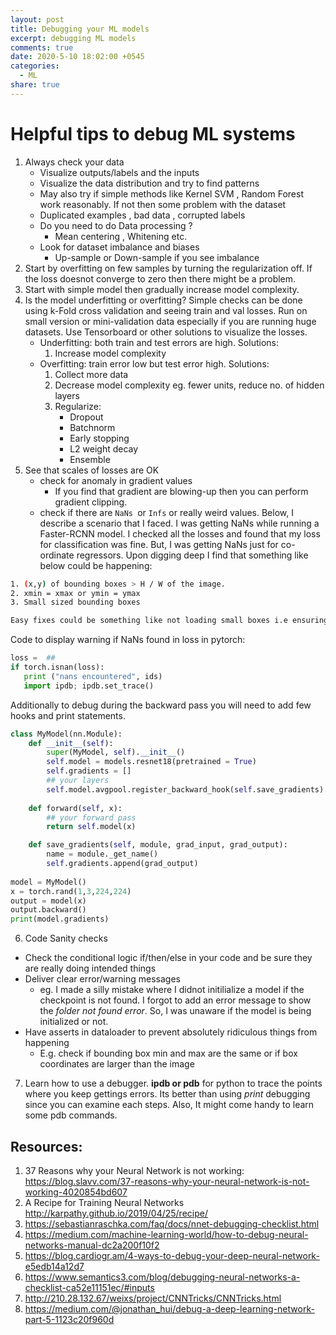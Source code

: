 ```yaml
---
layout: post
title: Debugging your ML models
excerpt: debugging ML models
comments: true
date: 2020-5-10 18:02:00 +0545
categories:
  - ML
share: true
---
```

# Helpful tips to debug ML systems

1. Always check your data
   - Visualize outputs/labels  and the  inputs
   - Visualize the data distribution and try to find patterns
   - May also try if simple methods like  Kernel SVM , Random Forest work reasonably. If not then some problem with the dataset
   - Duplicated examples , bad data , corrupted labels
   - Do you need to do Data processing ?
     - Mean centering , Whitening etc.
   - Look for dataset imbalance and biases
     - Up-sample or Down-sample if you see imbalance
2. Start by overfitting on few samples by turning the regularization off. If the loss doesnot converge to zero then there  might be a problem.
3. Start with simple model then gradually increase model complexity.
4. Is the model underfitting or overfitting?  Simple checks can be done using k-Fold cross validation and seeing train and val losses. Run on small version or mini-validation data especially if you are running huge datasets. Use Tensorboard or other solutions to visualize the  losses.
   - Underfitting: both train and test errors are high. Solutions:
     1. Increase model complexity
   - Overfitting: train error low but test error high. Solutions:
     1. Collect more data
     2. Decrease model complexity eg. fewer units, reduce no. of  hidden layers
     3. Regularize:
        - Dropout 
        - Batchnorm 
        - Early stopping 
        - L2 weight decay
        - Ensemble
5. See that scales of losses are OK
   - check for anomaly in gradient values
     -  If you find that gradient are blowing-up then you can perform gradient clipping.
   - check if there are `NaNs `or `Infs` or really weird values. Below, I describe a scenario that I faced. I was getting  NaNs  while running a Faster-RCNN model. I checked all the losses and found that my loss for classification was fine. But, I was getting NaNs just for co-ordinate regressors. Upon digging deep I find that  something like below could be happening:

```bash
1. (x,y) of bounding boxes > H / W of the image. 
2. xmin = xmax or ymin = ymax
3. Small sized bounding boxes

Easy fixes could be something like not loading small boxes i.e ensuring |xmax -xmin| >= 10 in your dataloader. 
```

Code to display warning if NaNs found in loss in pytorch:
```python
loss =  ##
if torch.isnan(loss):
   print ("nans encountered", ids)
   import ipdb; ipdb.set_trace()
```

Additionally to debug during  the backward pass you will need to add few hooks and print statements.

```python
class MyModel(nn.Module):
	def __init__(self):
		super(MyModel, self).__init__()
		self.model = models.resnet18(pretrained = True)
		self.gradients = []
		## your layers
		self.model.avgpool.register_backward_hook(self.save_gradients)
		
	def forward(self, x):
		## your forward pass
		return self.model(x)

	def save_gradients(self, module, grad_input, grad_output):
		name = module._get_name()
		self.gradients.append(grad_output)
		
model = MyModel()
x = torch.rand(1,3,224,224)
output = model(x)
output.backward()
print(model.gradients)
```


6. Code Sanity checks 

- Check the conditional logic if/then/else in your code  and be sure they are really doing intended things
- Deliver clear error/warning messages 
  - eg. I made a silly mistake where I didnot initilialize a model if the checkpoint is not found. I forgot to add an error message to show the  *folder not found  error*. So, I was unaware if the model is being initialized or not.
- Have asserts in dataloader to prevent  absolutely ridiculous things from happening
  - E.g. check if bounding box min and max are the same or if  box coordinates are larger than the  image
  
7. Learn how to use a debugger.  **ipdb or pdb**  for python to trace the points where you keep gettings errors. Its better than using *print* debugging since you can examine each steps. Also, It might come handy to learn some pdb commands.



##  Resources: 

1. 37 Reasons why your Neural Network is not working: https://blog.slavv.com/37-reasons-why-your-neural-network-is-not-working-4020854bd607 
2. A Recipe for Training Neural Networks http://karpathy.github.io/2019/04/25/recipe/
3. https://sebastianraschka.com/faq/docs/nnet-debugging-checklist.html
4. https://medium.com/machine-learning-world/how-to-debug-neural-networks-manual-dc2a200f10f2
5. https://blog.cardiogr.am/4-ways-to-debug-your-deep-neural-network-e5edb14a12d7
6. https://www.semantics3.com/blog/debugging-neural-networks-a-checklist-ca52e11151ec/#inputs
7. http://210.28.132.67/weixs/project/CNNTricks/CNNTricks.html
8. https://medium.com/@jonathan_hui/debug-a-deep-learning-network-part-5-1123c20f960d